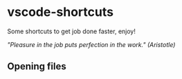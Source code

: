 # vscode-shortcuts
Some shortcuts to get job done faster, enjoy!

*"Pleasure in the job puts perfection in the work." (Aristotle)*

## Opening files
```ctrl + p
``` 

